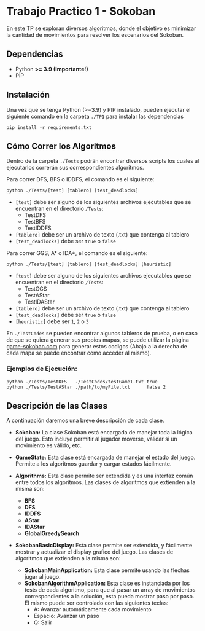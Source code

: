 # Trabajo Practico 1 - Sokoban

En este TP se exploran diversos algoritmos, donde el objetivo es 
minimizar la cantidad de movimientos para resolver los escenarios del Sokoban.

## Dependencias 

* Python **>= 3.9 (Importante!)**
* PIP

## Instalación
Una vez que se tenga Python (>=3.9) y PIP instalado, pueden ejecutar el siguiente comando en la carpeta `./TP1` para instalar las dependencias

```shell
pip install -r requirements.txt
```

## Cómo Correr los Algoritmos
Dentro de la carpeta `./Tests` podrán encontrar diversos scripts los cuales al ejecutarlos correrán sus correspondientes algoritmos.

Para correr DFS, BFS o IDDFS, el comando es el siguiente:
```shell
python ./Tests/[test] [tablero] [test_deadlocks]
```
* ```[test]``` debe ser alguno de los siguientes archivos ejecutables que se encuentran en el directorio ```/Tests```:
  * TestDFS
  * TestBFS
  * TestIDDFS
* ```[tablero]``` debe ser un archivo de texto (.txt) que contenga al tablero
* ```[test_deadlocks]``` debe ser ```true``` o ```false```

Para correr GGS, A* o IDA*, el comando es el siguiente:
```shell
python ./Tests/[test] [tablero] [test_deadlocks] [heuristic]
```
* ```[test]``` debe ser alguno de los siguientes archivos ejecutables que se encuentran en el directorio ```/Tests```:
  * TestGGS
  * TestAStar
  * TestIDAStar
* ```[tablero]``` debe ser un archivo de texto (.txt) que contenga al tablero
* ```[test_deadlocks]``` debe ser ```true``` o ```false```
* ```[heuristic]``` debe ser ```1```, ```2``` o ```3```


En `./TestCodes` se pueden encontrar algunos tableros de prueba, o en caso de que se quiera generar sus propios mapas, se puede utilizar la página [game-sokoban.com](http://www.game-sokoban.com/) para generar estos codigos (Abajo a la derecha de cada mapa se puede encontrar como acceder al mismo).

### Ejemplos de Ejecución:
```shell
python ./Tests/TestDFS   ./TestCodes/testGame1.txt true
python ./Tests/TestAStar ./path/to/myFile.txt      false 2
```

## Descripción de las Clases 

A continuación daremos una breve descripción de cada clase. 

- **Sokoban:** La clase Sokoban está encargada de manejar toda la lógica del juego. 
Esto incluye permitir al jugador moverse, validar si un movimiento es válido, etc.

- **GameState:** Esta clase está encargada de manejar el estado del juego. 
Permite a los algoritmos guardar y cargar estados fácilmente.
  
- **Algorithms:** Esta clase permite ser extendida y es una interfaz común entre todos los algoritmos. 
  Las clases de algoritmos que extienden a la misma son:
    - **BFS**
    - **DFS**
    - **IDDFS**
    - **AStar**
    - **IDAStar** 
    - **GlobalGreedySearch**
    
- **SokobanBasicDisplay:** Esta clase permite ser extendida, y fácilmente mostrar y actualizar el display grafico del juego. Las clases de algoritmos que extienden a la misma son:
    - **SokobanMainApplication:** Esta clase permite usando las flechas jugar al juego.
    - **SokobanAlgorithmApplication:** Esta clase es instanciada por los tests de cada algoritmo, para que al pasar un array de movimientos correspondientes a la solución, esta pueda mostrar paso por paso. El mismo puede ser controlado con las siguientes teclas:
        - A: Avanzar automáticamente cada movimiento
        - Espacio: Avanzar un paso
        - Q: Salir
